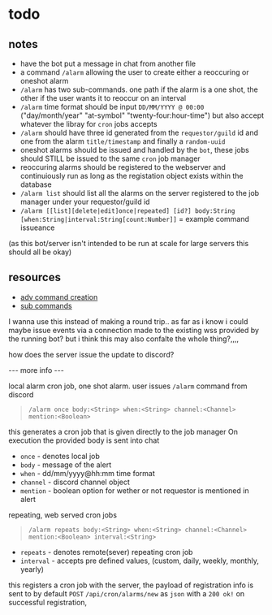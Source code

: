 # todo

## notes

- have the bot put a message in chat from another file
- a command `/alarm` allowing the user to create either a reoccuring or oneshot alarm
- `/alarm` has two sub-commands. one path if the alarm is a one shot, the other if the user wants it to reoccur on an interval
- `/alarm` time format should be input `DD/MM/YYYY @ 00:00` ("day/month/year" "at-symbol" "twenty-four:hour-time") but also accept whatever the libray for `cron` jobs accepts
- `/alarm` should have three id generated from the `requestor/guild` id and one from the alarm `title/timestamp` and finally a `random-uuid`
- oneshot alarms should be issued and handled by the `bot`, these jobs should STILL be issued to the same `cron` job manager
- reoccuring alarms should be registered to the webserver and continuiously run as long as the registation object exists within the database
- `/alarm list` should list all the alarms on the server registered to the job manager under your requestor/guild id
- `/alarm [[list][delete|edit]once|repeated] [id?] body:String [when:String|interval:String[count:Number]]` = example command issueance

(as this bot/server isn't intended to be run at scale for large servers this should all be okay)

## resources

- [adv command creation](https://discordjs.guide/slash-commands/advanced-creation.html#advanced-command-creation)
- [sub commands](https://discordjs.guide/slash-commands/advanced-creation.html#subcommands)

I wanna use this instead of making a round trip.. as far as i know i could maybe issue events via a connection made to the existing wss provided by the running bot?
but i think this may also confalte the whole thing?,,,,

how does the server issue the update to discord?

--- more info ---

local alarm cron job, one shot alarm.
user issues `/alarm` command from discord
> `/alarm once body:<String> when:<String> channel:<Channel> mention:<Boolean>`

this generates a cron job that is given directly to the job manager
On execution the provided body is sent into chat

- `once` - denotes local job
- `body` - message of the alert
- `when` - dd/mm/yyyy@hh:mm time format
- `channel` - discord channel object
- `mention` - boolean option for wether or not requestor is mentioned in alert

repeating, web served cron jobs
> `/alarm repeats body:<String> when:<String> channel:<Channel> mention:<Boolean> interval:<String>`

- `repeats` - denotes remote(sever) repeating cron job
- `interval` - accepts pre defined values, (custom, daily, weekly, monthly, yearly)

this registers a cron job with the server, the payload of registration info is sent to by default `POST` `/api/cron/alarms/new` as `json` with a `200 ok!` on successful registration,
